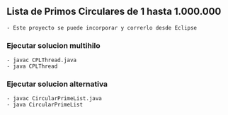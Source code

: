 ## Lista de Primos Circulares de 1 hasta 1.000.000
	- Este proyecto se puede incorporar y correrlo desde Eclipse

### Ejecutar solucion multihilo
	- javac CPLThread.java 
	- java CPLThread

### Ejecutar solucion alternativa
	- javac CircularPrimeList.java 
	- java CircularPrimeList
